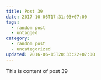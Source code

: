 ```yaml
---
title: Post 39
date: 2017-10-05T17:31:03+07:00
tags:
  - random post
  - untagged
category:
  - random post
  - uncategorized
updated: 2016-06-15T20:33:22+07:00
---
```

This is content of post 39
